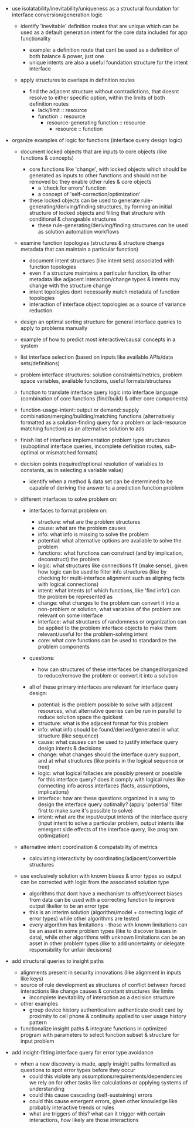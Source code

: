   - use isolatability/inevitability/uniqueness as a structural foundation for interface conversion/generation logic

    - identify 'inevitable' definition routes that are unique which can be used as a default generation intent for the core data included for app functionality
      - example: a definition route that cant be used as a definition of both balance & power, just one
      - unique intents are also a useful foundation structure for the intent interface

    - apply structures to overlaps in definition routes
      - find the adjacent structure without contradictions, that doesnt resolve to either specific option, within the limits of both definition routes
        - lack/limit :: resource 
        - function :: resource 
          - resource-generating function :: resource
            - resource :: function

  - organize examples of logic for functions (interface query design logic)

    - document locked objects that are inputs to core objects (like functions & concepts)
      - core functions like 'change', with locked objects which should be generated as inputs to other functions and should not be removed bc they enable other rules & core objects
        - a 'check for errors' function
        - a concept of 'self-correction/optimization'
      - these locked objects can be used to generate rule-generating/deriving/finding structures, by forming an initial structure of locked objects and filling that structure with conditional & changeable structures
        - these rule-generating/deriving/finding structures can be used as solution automation workflows

    - examine function topologies (structures & structure change metadata that can maintain a particular function)
      - document intent structures (like intent sets) associated with function topologies
      - even if a structure maintains a particular function, its other metadata like adjacent interaction/change types & intents may change with the structure change
      - intent topologies dont necessarily match metadata of function topologies
      - interaction of interface object topologies as a source of variance reduction

    - design an optimal sorting structure for general interface queries to apply to problems manually
    - example of how to predict most interactive/causal concepts in a system
    - list interface selection (based on inputs like available APIs/data sets/definitions)
    - problem interface structures: solution constraints/metrics, problem space variables, available functions, useful formats/structures
    - function to translate interface query logic into interface language (combination of core functions (find/build) & other core components)
    - function-usage-intent::output or demand::supply combination/merging/building/matching functions (alternatively formatted as a solution-finding query for a problem or lack-resource matching function) as an alternative solution to ads
    - finish list of interface implementation problem type structures (suboptimal interface queries, incomplete definition routes, sub-optimal or mismatched formats) 

    - decision points (required/optional resolution of variables to constants, as in selecting a variable value)
      - identify when a method & data set can be determined to be capable of deriving the answer to a prediction function problem

    - different interfaces to solve problem on:
      - interfaces to format problem on:
        - structure: what are the problem structures
        - cause: what are the problem causes
        - info: what info is missing to solve the problem
        - potential: what alternative options are available to solve the problem
        - functions: what functions can construct (and by implication, deconstruct) the problem
        - logic: what structures like connections fit (make sense), given how logic can be used to filter info structures (like by checking for multi-interface alignment such as aligning facts with logical connections)
        - intent: what intents (of which functions, like 'find info') can the problem be represented as
        - change: what changes to the problem can convert it into a non-problem or solution, what variables of the problem are relevant on some interface
        - interface: what structures of randomness or organization can be applied to the problem interface objects to make them relevant/useful for the problem-solving intent
        - core: what core functions can be used to standardize the problem components
      - questions:
        - how can structures of these interfaces be changed/organized to reduce/remove the problem or convert it into a solution

      - all of these primary interfaces are relevant for interface query design:
        - potential: is the problem possible to solve with adjacent resources, what alternative queries can be run in parallel to reduce solution space the quickest
        - structure: what is the adjacent format for this problem
        - info: what info should be found/derived/generated in what structure (like sequence)
        - cause: what causes can be used to justify interface query design intents & decisions
        - change: what changes should the interface query support, and at what structures (like points in the logical sequence or tree)
        - logic: what logical fallacies are possibly present or possible for this interface query? does it comply with logical rules like connecting info across interfaces (facts, assumptions, implications)
        - interface: how are these questions organized in a way to design the interface query optimally? (apply 'potential' filter first to make sure it's possible to solve)
        - intent: what are the input/output intents of the interface query (input intent to solve a particular problem, output intents like emergent side effects of the interface query, like program optimization)

    - alternative intent coordination & compatability of metrics
      - calculating interactivity by coordinating/adjacent/convertible structures
    - use exclusively solution with known biases & error types so output can be corrected with logic from the associated solution type
      - algorithms that dont have a mechanism to offset/correct biases from data can be used with a correcting function to improve output likelier to be an error type
      - this is an interim solution (algorithm/model + correcting logic of error types) while other algorithms are tested
      - every algorithm has limitations - those with known limitations can be an asset in some problem types (like to discover biases in data), while other algorithms with unknown limitations can be an asset in other problem types (like to add uncertainty or delegate responsibility for unfair decisions)

  - add structural queries to insight paths
    - alignments present in security innovations (like alignment in inputs like keys)
    - source of rule development as structures of conflict between forced interactions like change causes & constant structures like limits
      - incomplete inevitability of interaction as a decision structure
    - other examples  
      - group device history authentication: authenticate credit card by proximity to cell phone & continuity applied to user usage history pattern
    - functionalize insight paths & integrate functions in optimized program with parameters to select function subset & structure for input problem

  - add insight-fitting interface query for error type avoidance
    - when a new discovery is made, apply insight paths formatted as questions to spot error types before they occur
      - could this violate any assumptions/requirements/dependencies we rely on for other tasks like calculations or applying systems of understanding
      - could this cause cascading (self-sustaining) errors
      - could this cause emergent errors, given other knowledge like probably interactive trends or rules
      - what are triggers of this? what can it trigger with certain interactions, how likely are those interactions
